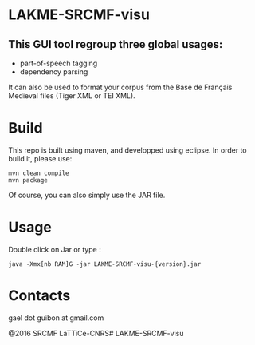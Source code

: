 LAKME-SRCMF-visu
===============

This GUI tool regroup three global usages: 
- 
- part-of-speech tagging
- dependency parsing

It can also be used to format your corpus from the Base de Français Medieval files (Tiger XML or TEI XML).

# Build

This repo is built using maven, and developped using eclipse. In order to build it, please use:

```
mvn clean compile
mvn package
```

Of course, you can also simply use the JAR file.

# Usage

Double click on Jar or type :

```
java -Xmx[nb RAM]G -jar LAKME-SRCMF-visu-{version}.jar
```

# Contacts

gael dot guibon at gmail.com

@2016 SRCMF LaTTiCe-CNRS# LAKME-SRCMF-visu
